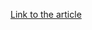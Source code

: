 [Link to the article](https://unit42.paloaltonetworks.com/new-mirai-variant-adds-8-new-exploits-targets-additional-iot-devices/)
